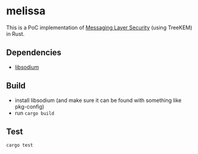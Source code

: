 # melissa

This is a PoC implementation of [Messaging Layer Security](https://github.com/mlswg/mls-protocol/blob/master/draft-ietf-mls-protocol.md) (using TreeKEM) in Rust.

## Dependencies

 - [libsodium](https://github.com/jedisct1/libsodium)

## Build

 - install libsodium (and make sure it can be found with something like pkg-config)
 - run `cargo build`

## Test

`cargo test`
